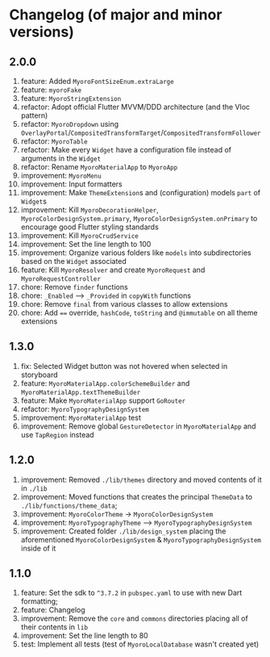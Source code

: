 # Changelog (of major and minor versions)

## 2.0.0

1. feature: Added `MyoroFontSizeEnum.extraLarge`
1. feature: `myoroFake`
1. feature: `MyoroStringExtension`
1. refactor: Adopt official Flutter MVVM/DDD architecture (and the Vloc pattern)
1. refactor: `MyoroDropdown` using `OverlayPortal`/`CompositedTransformTarget`/`CompositedTransformFollower`
1. refactor: `MyoroTable`
1. refactor: Make every `Widget` have a configuration file instead of arguments in the `Widget`
1. refactor: Rename `MyoroMaterialApp` to `MyoroApp`
1. improvement: `MyoroMenu`
1. improvement: Input formatters
1. improvement: Make `ThemeExtension`s and (configuration) models `part` of `Widget`s
1. improvement: Kill `MyoroDecorationHelper`, `MyoroColorDesignSystem.primary`, `MyoroColorDesignSystem.onPrimary` to encourage good Flutter styling standards
1. improvement: Kill `MyoroCrudService`
1. improvement: Set the line length to 100
1. improvement: Organize various folders like `models` into subdirectories based on the `Widget` associated
1. feature: Kill `MyoroResolver` and create `MyoroRequest` and `MyoroRequestController`
1. chore: Remove `finder` functions
1. chore: `_Enabled` --> `_Provided` in `copyWith` functions
1. chore: Remove `final` from various classes to allow extensions
1. chore: Add `==` override, `hashCode`, `toString` and `@immutable` on all theme extensions

## 1.3.0

1. fix: Selected Widget button was not hovered when selected in storyboard
1. feature: `MyoroMaterialApp.colorSchemeBuilder` and `MyoroMaterialApp.textThemeBuilder`
1. feature: Make `MyoroMaterialApp` support `GoRouter`
1. refactor: `MyoroTypographyDesignSystem`
1. improvement: `MyoroMaterialApp` test
1. improvement: Remove global `GestureDetector` in `MyoroMaterialApp` and use `TapRegion` instead

## 1.2.0

1. improvement: Removed `./lib/themes` directory and moved contents of it in `./lib`
1. improvement: Moved functions that creates the principal `ThemeData` to `./lib/functions/theme_data`;
1. improvement: `MyoroColorTheme` -> `MyoroColorDesignSystem`
1. improvement: `MyoroTypographyTheme` --> `MyoroTypographyDesignSystem`
1. improvement: Created folder `./lib/design_system` placing the aforementioned `MyoroColorDesignSystem` & `MyoroTypographyDesignSystem` inside of it

## 1.1.0

1. feature: Set the sdk to `^3.7.2` in `pubspec.yaml` to use with new Dart formatting;
1. feature: Changelog
1. improvement: Remove the `core` and `commons` directories placing all of their contents in `lib`
1. improvement: Set the line length to 80
1. test: Implement all tests (test of `MyoroLocalDatabase` wasn't created yet)
